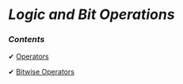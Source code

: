 _Logic and Bit Operations_
==

### _Contents_

✔ [Operators](https://github.com/priyaskumar/Python3-Tutorial/tree/main/04.%20Logic%20and%20Bit%20Operations/1.%20Operators#operators)

✔ [Bitwise Operators](https://github.com/priyaskumar/Python3-Tutorial/tree/main/04.%20Logic%20and%20Bit%20Operations/2.%20Bitwise%20Operators#bitwise-operators)
